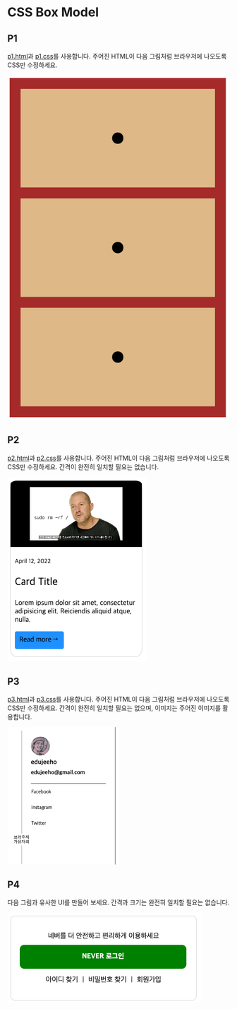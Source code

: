 # CSS Box Model
## P1

[p1.html](p1.html)과 [p1.css](p1.css)를 사용합니다.
주어진 HTML이 다음 그림처럼 브라우저에 나오도록 CSS만 수정하세요.

![p1.png](p1.png)

## P2

[p2.html](p2.html)과 [p2.css](p2.css)를 사용합니다.
주어진 HTML이 다음 그림처럼 브라우저에 나오도록 CSS만 수정하세요.
간격이 완전히 일치할 필요는 없습니다.

![p2.png](p2.png)

## P3

[p3.html](p3.html)과 [p3.css](p3.css)를 사용합니다.
주어진 HTML이 다음 그림처럼 브라우저에 나오도록 CSS만 수정하세요.
간격이 완전히 일치할 필요는 없으며, 이미지는 주어진 이미지를 활용합니다.

![p3.png](p3.png)

## P4

다음 그림과 유사한 UI를 만들어 보세요. 간격과 크기는 완전히 일치할 필요는 없습니다.

![p4.png](p4.png)
